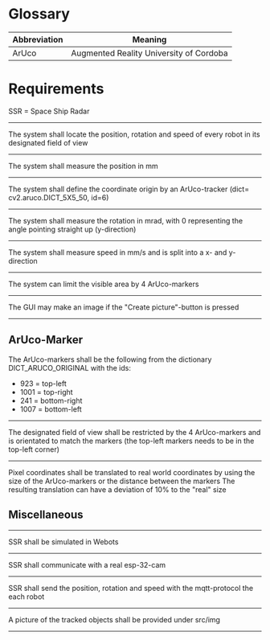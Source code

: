 # Glossary

Abbreviation | Meaning
--- | ---
ArUco | Augmented Reality University of Cordoba

# Requirements

SSR = Space Ship Radar

---

The system shall locate the position, rotation and speed of every robot in its designated field of view

---

The system shall measure the position in mm 

---

The system shall define the coordinate origin by an ArUco-tracker (dict= cv2.aruco.DICT_5X5_50, id=6)

---


The system shall measure the rotation in mrad, with 0 representing the angle pointing straight up (y-direction)

---

The system shall measure speed in mm/s and is split into a x- and y-direction

---

The system can limit the visible area by 4 ArUco-markers

---

The GUI may make an image if the "Create picture"-button is pressed

---

## ArUco-Marker

The ArUco-markers shall be the following from the dictionary DICT_ARUCO_ORIGINAL with the ids:
- 923 = top-left
- 1001 = top-right
- 241 = bottom-right
- 1007 = bottom-left

---

The designated field of view shall be restricted by the 4 ArUco-markers and is orientated to match the markers (the top-left markers needs to be in the top-left corner)

---

Pixel coordinates shall be translated to real world coordinates by using the size of the ArUco-markers or the distance between the markers
The resulting translation can have a deviation of 10% to the "real" size


## Miscellaneous

---

SSR shall be simulated in Webots

---

SSR shall communicate with a real esp-32-cam 

---

SSR shall send the position, rotation and speed with the mqtt-protocol the each robot

---

A picture of the tracked objects shall be provided under src/img

---

